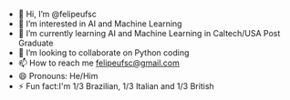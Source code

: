 - 👋 Hi, I’m @felipeufsc
- 👀 I’m interested in AI and Machine Learning
- 🌱 I’m currently learning AI and Machine Learning in Caltech/USA Post Graduate
- 💞️ I’m looking to collaborate on Python coding
- 📫 How to reach me felipeufsc@gmail.com
- 😄 Pronouns: He/Him
- ⚡ Fun fact:I'm 1/3 Brazilian, 1/3 Italian and 1/3 British

<!---
felipeufsc/felipeufsc is a ✨ special ✨ repository because its `README.md` (this file) appears on your GitHub profile.
You can click the Preview link to take a look at your changes.
--->
